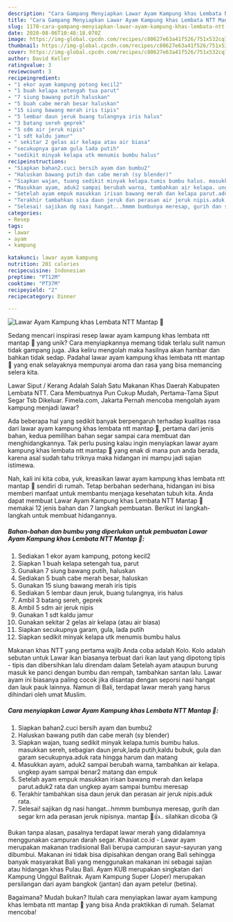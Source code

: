 ```yaml
---
description: "Cara Gampang Menyiapkan Lawar Ayam Kampung khas Lembata NTT Mantap 💖, Bisa Manjain Lidah"
title: "Cara Gampang Menyiapkan Lawar Ayam Kampung khas Lembata NTT Mantap 💖, Bisa Manjain Lidah"
slug: 1170-cara-gampang-menyiapkan-lawar-ayam-kampung-khas-lembata-ntt-mantap-bisa-manjain-lidah
date: 2020-08-06T10:48:18.070Z
image: https://img-global.cpcdn.com/recipes/c80627e63a41f526/751x532cq70/lawar-ayam-kampung-khas-lembata-ntt-mantap-💖-foto-resep-utama.jpg
thumbnail: https://img-global.cpcdn.com/recipes/c80627e63a41f526/751x532cq70/lawar-ayam-kampung-khas-lembata-ntt-mantap-💖-foto-resep-utama.jpg
cover: https://img-global.cpcdn.com/recipes/c80627e63a41f526/751x532cq70/lawar-ayam-kampung-khas-lembata-ntt-mantap-💖-foto-resep-utama.jpg
author: David Keller
ratingvalue: 3
reviewcount: 3
recipeingredient:
- "1 ekor ayam kampung potong kecil2"
- "1 buah kelapa setengah tua parut"
- "7 siung bawang putih haluskan"
- "5 buah cabe merah besar haluskan"
- "15 siung bawang merah iris tipis"
- "5 lembar daun jeruk buang tulangnya iris halus"
- "3 batang sereh geprek"
- "5 sdm air jeruk nipis"
- "1 sdt kaldu jamur"
- " sekitar 2 gelas air kelapa atau air biasa"
- "secukupnya garam gula lada putih"
- "sedikit minyak kelapa utk menumis bumbu halus"
recipeinstructions:
- "Siapkan bahan2.cuci bersih ayam dan bumbu2"
- "Haluskan bawang putih dan cabe merah (sy blender)"
- "Siapkan wajan, tuang sedikit minyak kelapa.tumis bumbu halus. masukkan sereh, sebagian daun jeruk,lada putih,kaldu bubuk, gula dan garam secukupnya.aduk rata hingga harum dan matang"
- "Masukkan ayam, aduk2 sampai berubah warna, tambahkan air kelapa. ungkep ayam sampai benar2 matang dan empuk"
- "Setelah ayam empuk masukkan irisan bawang merah dan kelapa parut.aduk2 rata dan ungkep ayam sampai bumbu meresap"
- "Terakhir tambahkan sisa daun jeruk dan perasan air jeruk nipis.aduk rata."
- "Selesai! sajikan dg nasi hangat...hmmm bumbunya meresap, gurih dan segar krn ada perasan jeruk nipisnya. mantap 💖👍.. silahkan dicoba 😘"
categories:
- Resep
tags:
- lawar
- ayam
- kampung

katakunci: lawar ayam kampung 
nutrition: 201 calories
recipecuisine: Indonesian
preptime: "PT12M"
cooktime: "PT37M"
recipeyield: "2"
recipecategory: Dinner

---
```



![Lawar Ayam Kampung khas Lembata NTT Mantap 💖](https://img-global.cpcdn.com/recipes/c80627e63a41f526/751x532cq70/lawar-ayam-kampung-khas-lembata-ntt-mantap-💖-foto-resep-utama.jpg)

Sedang mencari inspirasi resep lawar ayam kampung khas lembata ntt mantap 💖 yang unik? Cara menyiapkannya memang tidak terlalu sulit namun tidak gampang juga. Jika keliru mengolah maka hasilnya akan hambar dan bahkan tidak sedap. Padahal lawar ayam kampung khas lembata ntt mantap 💖 yang enak selayaknya mempunyai aroma dan rasa yang bisa memancing selera kita.

Lawar Siput / Kerang Adalah Salah Satu Makanan Khas Daerah Kabupaten Lembata NTT. Cara Membuatnya Pun Cukup Mudah, Pertama-Tama Siput Segar Tsb Dikeluar. Fimela.com, Jakarta Pernah mencoba mengolah ayam kampung menjadi lawar?

Ada beberapa hal yang sedikit banyak berpengaruh terhadap kualitas rasa dari lawar ayam kampung khas lembata ntt mantap 💖, pertama dari jenis bahan, kedua pemilihan bahan segar sampai cara membuat dan menghidangkannya. Tak perlu pusing kalau ingin menyiapkan lawar ayam kampung khas lembata ntt mantap 💖 yang enak di mana pun anda berada, karena asal sudah tahu triknya maka hidangan ini mampu jadi sajian istimewa.


Nah, kali ini kita coba, yuk, kreasikan lawar ayam kampung khas lembata ntt mantap 💖 sendiri di rumah. Tetap berbahan sederhana, hidangan ini bisa memberi manfaat untuk membantu menjaga kesehatan tubuh kita. Anda dapat membuat Lawar Ayam Kampung khas Lembata NTT Mantap 💖 memakai 12 jenis bahan dan 7 langkah pembuatan. Berikut ini langkah-langkah untuk membuat hidangannya.

<!--inarticleads1-->

##### Bahan-bahan dan bumbu yang diperlukan untuk pembuatan Lawar Ayam Kampung khas Lembata NTT Mantap 💖:

1. Sediakan 1 ekor ayam kampung, potong kecil2
1. Siapkan 1 buah kelapa setengah tua, parut
1. Gunakan 7 siung bawang putih, haluskan
1. Sediakan 5 buah cabe merah besar, haluskan
1. Gunakan 15 siung bawang merah iris tipis
1. Sediakan 5 lembar daun jeruk, buang tulangnya, iris halus
1. Ambil 3 batang sereh, geprek
1. Ambil 5 sdm air jeruk nipis
1. Gunakan 1 sdt kaldu jamur
1. Gunakan  sekitar 2 gelas air kelapa (atau air biasa)
1. Siapkan secukupnya garam, gula, lada putih
1. Siapkan sedikit minyak kelapa utk menumis bumbu halus


Makanan khas NTT yang pertama wajib Anda coba adalah Kolo. Kolo adalah sebutan untuk Lawar ikan biasanya terbuat dari ikan laut yang dipotong tipis - tipis dan dibersihkan lalu direndam dalam Setelah ayam ataupun burung masuk ke panci dengan bumbu dan rempah, tambahkan santan lalu. Lawar ayam ini biasanya paling cocok jika disantap dengan seporsi nasi hangat dan lauk pauk lainnya. Namun di Bali, terdapat lawar merah yang harus dihindari oleh umat Muslim. 

<!--inarticleads2-->

##### Cara menyiapkan Lawar Ayam Kampung khas Lembata NTT Mantap 💖:

1. Siapkan bahan2.cuci bersih ayam dan bumbu2
1. Haluskan bawang putih dan cabe merah (sy blender)
1. Siapkan wajan, tuang sedikit minyak kelapa.tumis bumbu halus. masukkan sereh, sebagian daun jeruk,lada putih,kaldu bubuk, gula dan garam secukupnya.aduk rata hingga harum dan matang
1. Masukkan ayam, aduk2 sampai berubah warna, tambahkan air kelapa. ungkep ayam sampai benar2 matang dan empuk
1. Setelah ayam empuk masukkan irisan bawang merah dan kelapa parut.aduk2 rata dan ungkep ayam sampai bumbu meresap
1. Terakhir tambahkan sisa daun jeruk dan perasan air jeruk nipis.aduk rata.
1. Selesai! sajikan dg nasi hangat...hmmm bumbunya meresap, gurih dan segar krn ada perasan jeruk nipisnya. mantap 💖👍.. silahkan dicoba 😘


Bukan tanpa alasan, pasalnya terdapat lawar merah yang didalamnya menggunakan campuran darah segar. Khasiat.co.id - Lawar ayam merupakan makanan tradisional Bali berupa campuran sayur-sayuran yang dibumbui. Makanan ini tidak bisa dipisahkan dengan orang Bali sehingga banyak masyarakat Bali yang menggunakan makanan ini sebagai sajian atau hidangan khas Pulau Bali. Ayam KUB merupakan singkatan dari Kampung Unggul Balitnak. Ayam Kampung Super (Joper) merupakan persilangan dari ayam bangkok (jantan) dan ayam petelur (betina). 

Bagaimana? Mudah bukan? Itulah cara menyiapkan lawar ayam kampung khas lembata ntt mantap 💖 yang bisa Anda praktikkan di rumah. Selamat mencoba!
